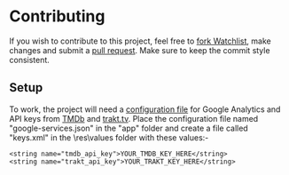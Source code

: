 # Contributing
If you wish to contribute to this project, feel free to [fork Watchlist][1], make changes and submit a [pull request][2]. Make sure to keep the commit style consistent.


## Setup

To work, the project will need a [configuration file][3] for Google Analytics and API keys from [TMDb][4] and [trakt.tv][5]. Place the configuration file named "google-services.json" in the "app" folder and create a file called "keys.xml" in the \res\values folder with these values:-

	<string name="tmdb_api_key">YOUR_TMDB_KEY_HERE</string>
	<string name="trakt_api_key">YOUR_TRAKT_KEY_HERE</string>
	
 [1]: https://github.com/Ronak-LM/Watchlist/fork
 [2]: https://github.com/Ronak-LM/Watchlist/compare
 [3]: https://developers.google.com/mobile/add?platform=android&cntapi=analytics
 [4]: https://www.themoviedb.org/documentation/api
 [5]: http://docs.trakt.apiary.io/